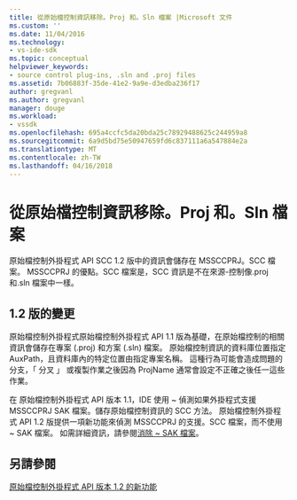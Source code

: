 ```yaml
---
title: 從原始檔控制資訊移除。Proj 和。Sln 檔案 |Microsoft 文件
ms.custom: ''
ms.date: 11/04/2016
ms.technology:
- vs-ide-sdk
ms.topic: conceptual
helpviewer_keywords:
- source control plug-ins, .sln and .proj files
ms.assetid: 7b06883f-35de-41e2-9a9e-d3edba236f17
author: gregvanl
ms.author: gregvanl
manager: douge
ms.workload:
- vssdk
ms.openlocfilehash: 695a4ccfc5da20bda25c78929488625c244959a8
ms.sourcegitcommit: 6a9d5bd75e50947659fd6c837111a6a547884e2a
ms.translationtype: MT
ms.contentlocale: zh-TW
ms.lasthandoff: 04/16/2018
---
```

# <a name="removal-of-source-control-information-from-proj-and-sln-files"></a>從原始檔控制資訊移除。Proj 和。Sln 檔案
原始檔控制外掛程式 API SCC 1.2 版中的資訊會儲存在 MSSCCPRJ。SCC 檔案。 MSSCCPRJ 的優點。SCC 檔案是，SCC 資訊是不在來源-控制像.proj 和.sln 檔案中一樣。  
  
## <a name="version-12-changes"></a>1.2 版的變更  
 原始檔控制外掛程式原始檔控制外掛程式 API 1.1 版為基礎，在原始檔控制的相關資訊會儲存在專案 (.proj) 和方案 (.sln) 檔案。 原始檔控制資訊的資料庫位置指定 AuxPath，且資料庫內的特定位置由指定專案名稱。 這種行為可能會造成問題的分支，「 分叉 」 或複製作業之後因為 ProjName 通常會設定不正確之後任一這些作業。  
  
 在 原始檔控制外掛程式 API 版本 1.1，IDE 使用 ~ 偵測如果外掛程式支援 MSSCCPRJ SAK 檔案。儲存原始檔控制資訊的 SCC 方法。 原始檔控制外掛程式 API 1.2 版提供一項新功能來偵測 MSSCCPRJ 的支援。SCC 檔案，而不使用 ~ SAK 檔案。 如需詳細資訊，請參閱[消除 ~ SAK 檔案](../../extensibility/internals/elimination-of-tilde-sak-files.md)。  
  
## <a name="see-also"></a>另請參閱  
 [原始檔控制外掛程式 API 版本 1.2 的新功能](../../extensibility/internals/what-s-new-in-the-source-control-plug-in-api-version-1-2.md)